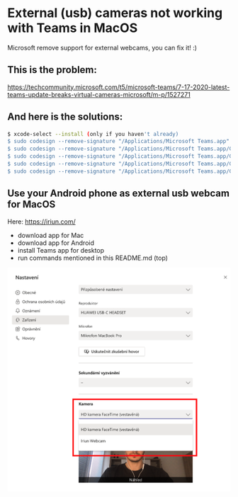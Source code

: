 # External (usb) cameras not working with Teams in MacOS
Microsoft remove support for external webcams, you can fix it! :)

## This is the problem:
https://techcommunity.microsoft.com/t5/microsoft-teams/7-17-2020-latest-teams-update-breaks-virtual-cameras-microsoft/m-p/1527271

## And here is the solutions:

```sh
$ xcode-select --install (only if you haven't already)
$ sudo codesign --remove-signature "/Applications/Microsoft Teams.app"
$ sudo codesign --remove-signature "/Applications/Microsoft Teams.app/Contents/Frameworks/Microsoft Teams Helper.app"
$ sudo codesign --remove-signature "/Applications/Microsoft Teams.app/Contents/Frameworks/Microsoft Teams Helper (GPU).app"
$ sudo codesign --remove-signature "/Applications/Microsoft Teams.app/Contents/Frameworks/Microsoft Teams Helper (Plugin).app"
$ sudo codesign --remove-signature "/Applications/Microsoft Teams.app/Contents/Frameworks/Microsoft Teams Helper (Renderer).app"
```

## Use your Android phone as external usb webcam for MacOS

Here: https://iriun.com/
- download app for Mac
- download app for Android
- install Teams app for desktop
- run commands mentioned in this README.md (top)

![Alt text](teams-external-webcam.png?raw=true "Teams detect external webcam")
